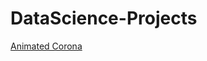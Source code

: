 # DataScience-Projects

[Animated Corona](https://nbviewer.jupyter.org/github/arvindelangovan/DataScience-Projects/blob/master/Corona%20Cases%20Animated/Animated%20Corona.ipynb)
